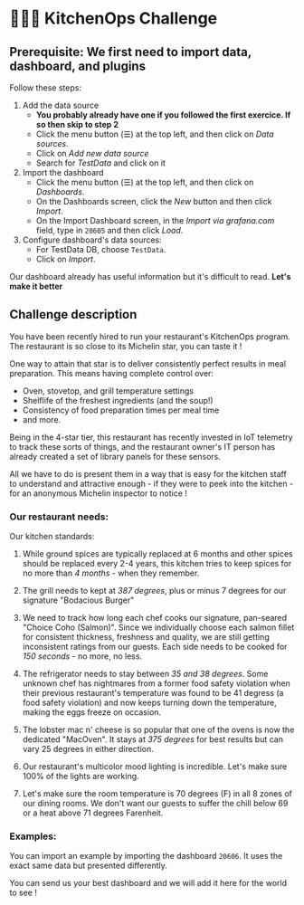 # 👨🏻‍🍳 KitchenOps Challenge

## Prerequisite: We first need to import data, dashboard, and plugins
Follow these steps:

1. Add the data source
    - **You probably already have one if you followed the first exercice. If so then skip to step 2**
    - Click the menu button (☰) at the top left, and then click on *Data sources*.
    - Click on *Add new data source*
    - Search for *TestData* and click on it
2. Import the dashboard
    - Click the menu button (☰) at the top left, and then click on *Dashboards*.
    - On the Dashboards screen, click the *New* button and then click *Import*.
    - On the Import Dashboard screen, in the *Import via grafana.com* field, type in `20605` and then click *Load*.
3. Configure dashboard's data sources:
    - For TestData DB, choose `TestData`.
    - Click on *Import*.

Our dashboard already has useful information but it's difficult to read. **Let's make it better**

## Challenge description
You have been recently hired to run your restaurant's KitchenOps program. The restaurant is so close to its Michelin star, you can taste it !

One way to attain that star is to deliver consistently perfect results in meal preparation. This means having complete control over:
* Oven, stovetop, and grill temperature settings
* Shelflife of the freshest ingredients (and the soup!)
* Consistency of food preparation times per meal time
* and more.

Being in the 4-star tier, this restaurant has recently invested in IoT telemetry to track these sorts of things, and the restaurant owner's IT person has already created a set of library panels for these sensors. 

All we have to do is present them in a way that is easy for the kitchen staff to understand and attractive enough - if they were to peek into the kitchen - for an anonymous Michelin inspector to notice !

### Our restaurant needs:
Our kitchen standards:
1. While ground spices are typically replaced at 6 months and other spices should be replaced every 2-4 years, this kitchen tries to keep spices for no more than *4 months* - when they remember.
 
2. The grill needs to kept at *387 degrees*, plus or minus 7 degrees for our signature "Bodacious Burger"

3. We need to track how long each chef cooks our signature, pan-seared "Choice Coho (Salmon)". Since we individually choose each salmon fillet for consistent thickness, freshness and quality, we are still getting inconsistent ratings from our guests. Each side needs to be cooked for *150 seconds* - no more, no less.

4. The refrigerator needs to stay between *35 and 38 degrees*. Some unknown chef has nightmares from a former food safety violation when their previous restaurant's temperature was found to be 41 degress (a food safety violation) and now keeps turning down the temperature, making the eggs freeze on occasion.

5. The lobster mac n' cheese is so popular that one of the ovens is now the dedicated "MacOven". It stays at *375 degrees* for best results but can vary 25 degrees in either direction.

6. Our restaurant's multicolor mood lighting is incredible. Let's make sure 100% of the lights are working.

7. Let's make sure the room temperature is 70 degrees (F) in all 8 zones of our dining rooms. We don't want our guests to suffer the chill below 69 or a heat above 71 degrees Farenheit.

### Examples:
You can import an example by importing the dashboard `20606`. It uses the exact same data but presented differently.

You can send us your best dashboard and we will add it here for the world to see !